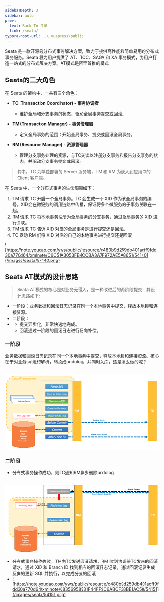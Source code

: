 ```yaml
---
sidebarDepth: 3
sidebar: auto
prev:
  text: Back To 目录
  link: /seata/
typora-root-url: ..\.vuepress\public
---
```




Seata 是一款开源的分布式事务解决方案，致力于提供高性能和简单易用的分布式事务服务。Seata 将为用户提供了 AT、TCC、SAGA 和 XA 事务模式，为用户打造一站式的分布式解决方案。AT模式是阿里首推的模式



## **Seata的三大角色**

在 Seata 的架构中，一共有三个角色： 

- **TC (Transaction Coordinator) - 事务协调者**
  - 维护全局和分支事务的状态，驱动全局事务提交或回滚。

- **TM (Transaction Manager) - 事务管理器**
  - 定义全局事务的范围：开始全局事务、提交或回滚全局事务。

- **RM (Resource Manager) - 资源管理器**
  - 管理分支事务处理的资源，与TC交谈以注册分支事务和报告分支事务的状态，并驱动分支事务提交或回滚。

> 其中，TC 为单独部署的 Server 服务端，TM 和 RM 为嵌入到应用中的 Client 客户端。

在 Seata 中，一个分布式事务的生命周期如下：

1. TM 请求 TC 开启一个全局事务。TC 会生成一个 XID 作为该全局事务的编号。XID会在微服务的调用链路中传播，保证将多个微服务的子事务关联在一起。
2. RM 请求 TC 将本地事务注册为全局事务的分支事务，通过全局事务的 XID 进行关联。
3. TM 请求 TC 告诉 XID 对应的全局事务是进行提交还是回滚。
4. TC 驱动 RM 们将 XID 对应的自己的本地事务进行提交还是回滚

![https://note.youdao.com/yws/public/resource/c480b9d259db401acff9fdd30a770d64/xmlnote/C6C51A3053FB4CCBA3A7F972AE5A8651/54140](/images/seata/54140.png)



## **Seata AT模式的设计思路**

> Seata AT模式的核心是对业务无侵入，是一种改进后的两阶段提交，其设计思路如下:

- 一阶段：业务数据和回滚日志记录在同一个本地事务中提交，释放本地锁和连接资源。
- 二阶段：
- - 提交异步化，非常快速地完成。
  - 回滚通过一阶段的回滚日志进行反向补偿。

### **一阶段**

业务数据和回滚日志记录在同一个本地事务中提交，释放本地锁和连接资源。核心在于对业务sql进行解析，转换成undolog，并同时入库，这是怎么做的呢？

​    ![0](/images/seata/54152.png)



### **二阶段**

- 分布式事务操作成功，则TC通知RM异步删除undolog

​    ![0](/images/seata/54150.png)

- 分布式事务操作失败，TM向TC发送回滚请求，RM 收到协调器TC发来的回滚请求，通过 XID 和 Branch ID 找到相应的回滚日志记录，通过回滚记录生成反向的更新 SQL 并执行，以完成分支的回滚
- ![https://note.youdao.com/yws/public/resource/c480b9d259db401acff9fdd30a770d64/xmlnote/08356958531F44FF9C6ABCF38BE1AC58/54151](/images/seata/54151.png)

